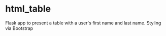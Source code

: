 # html_table
Flask app to present a table with a user's first name and last name. Styling via Bootstrap
